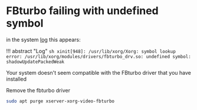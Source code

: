 # FBturbo failing with undefined symbol

in the system [log](../Troubleshooting.md) this appears:

!!! abstract "Log"
    ```sh
    xinit[948]: /usr/lib/xorg/Xorg: symbol lookup error: /usr/lib/xorg/modules/drivers/fbturbo_drv.so: undefined symbol: shadowUpdatePackedWeak
    ```

Your system doesn't seem compatible with the FBturbo driver that you have installed

Remove the fbturbo driver

```sh
sudo apt purge xserver-xorg-video-fbturbo
```
